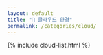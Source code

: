 ```yaml
---
layout: default
title: "📁 클라우드 환경"
permalink: /categories/cloud/
---
```


{% include cloud-list.html %}
